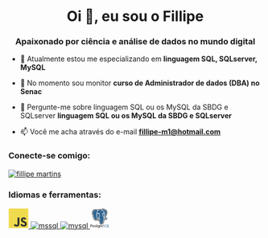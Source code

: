 <h1 align="center">Oi 👋, eu sou o Fillipe</h1>
<h3 align="center">Apaixonado por ciência e análise de dados no mundo digital</h3>

- 🌱 Atualmente estou me especializando em **linguagem SQL, SQLserver, MySQL**

- 👯 No momento sou monitor **curso de Administrador de dados (DBA) no Senac**

- 💬 Pergunte-me sobre linguagem SQL ou os MySQL da SBDG e SQLserver **linguagem SQL ou os MySQL da SBDG e SQLserver**

- 📫 Você me acha através do e-mail **fillipe-m1@hotmail.com**

<h3 align="left">Conecte-se comigo:</h3>
<p align="left">
<a href="https://linkedin.com/in/fillipe martins" target="blank"><img align="center" src="https://raw.githubusercontent.com/rahuldkjain/github-profile-readme -generator/master/src/images/icons/Social/linked-in-alt.svg" alt="fillipe martins" height="30" width="40" /></a> </p>
<h3 alinhar ="left">Idiomas e ferramentas:</h3>
<p align="left"> <a href="https://developer.mozilla.org/en-US/docs/Web/JavaScript" target="_blank " rel="noreferrer"> <img src="https://raw.githubusercontent.com/devicons/devicon/master/icons/javascript/javascript-original.svg" alt="javascript" width="40" height= "40"/> </a> <a href="https://www.microsoft.com/en-us/sql-server" target="_blank" rel="noreferrer"> <img src="https: //www.svgrepo.com/show/303229/microsoft-sql-server-logo.svg" alt="mssql" width="40" height="40"/> </a> <a href="https: //www.mysql.com/" target="_blank" rel="noreferrer"> <img src="https://raw.githubusercontent.com/devicons/devicon/master/icons/mysql/mysql-original-wordmark .svg" alt="mysql" width="40" height="40"/> </a> <a href="https://www.postgresql.org" target="_blank" rel="noreferrer"> <img src="https://raw.githubusercontent.com/devicons/devicon/master/icons/postgresql/postgresql-original-wordmark.svg" alt="postgresql" width="40" height="40"/> </a> </p>
